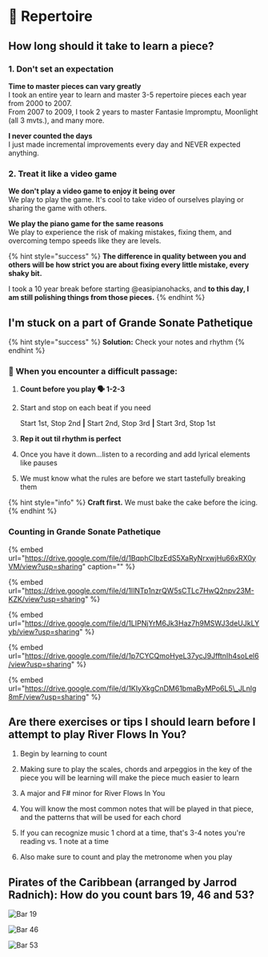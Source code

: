 # 🎹 Repertoire

## How long should it take to learn a piece?

### 1. Don't set an expectation

**Time to master pieces can vary greatly**  
I took an entire year to learn and master 3-5 repertoire pieces each year from 2000 to 2007.  
From 2007 to 2009, I took 2 years to master Fantasie Impromptu, Moonlight \(all 3 mvts.\), and many more.

**I never counted the days**  
I just made incremental improvements every day and NEVER expected anything.

### 2. Treat it like a video game

**We don't play a video game to enjoy it being over**  
We play to play the game. It's cool to take video of ourselves playing or sharing the game with others.

**We play the piano game for the same reasons**  
We play to experience the risk of making mistakes, fixing them, and overcoming tempo speeds like they are levels.

{% hint style="success" %}
**The difference in quality between you and others will be how strict you are about fixing every little mistake, every shaky bit.**  

I took a 10 year break before starting @easipianohacks, and **to this day, I am still polishing things from those pieces.**
{% endhint %}

## I'm stuck on a part of Grande Sonate Pathetique

{% hint style="success" %}
**Solution:** Check your notes and rhythm
{% endhint %}

### **🤨 When you encounter a difficult passage:**

1. **Count before you play 🗣️ 1-2-3**
2. Start and stop on each beat if you need

   Start 1st, Stop 2nd **\|** Start 2nd, Stop 3rd **\|** Start 3rd, Stop 1st

3. **Rep it out til rhythm is perfect**
4. Once you have it down...listen to a recording and add lyrical elements like pauses
5. We must know what the rules are before we start tastefully breaking them

{% hint style="info" %}
**Craft first.** We must bake the cake before the icing.
{% endhint %}

### Counting in Grande Sonate Pathetique

{% embed url="https://drive.google.com/file/d/1BqphCIbzEdS5XaRyNrxwjHu66xRX0yVM/view?usp=sharing" caption="" %}

{% embed url="https://drive.google.com/file/d/1IlNTp1nzrQW5sCTLc7HwQ2npv23M-KZK/view?usp=sharing" %}

{% embed url="https://drive.google.com/file/d/1LIPNjYrM6Jk3Haz7h9MSWJ3deUJkLYyb/view?usp=sharing" %}

{% embed url="https://drive.google.com/file/d/1p7CYCQmoHyeL37ycJ9JfftnIh4soLel6/view?usp=sharing" %}

{% embed url="https://drive.google.com/file/d/1KIyXkgCnDM61bmaByMPo6L5\_JLnlg8mF/view?usp=sharing" %}



## Are there exercises or tips I should learn before I attempt to play River Flows In You?

1. Begin by learning to count   
  
2. Making sure to play the scales, chords and arpeggios in the key of the piece you will be learning will make the piece much easier to learn   
  
3. A major and F\# minor for River Flows In You   
  
4. You will know the most common notes that will be played in that piece, and the patterns that will be used for each chord   
  
5. If you can recognize music 1 chord at a time, that's 3-4 notes you're reading vs. 1 note at a time  
  
6. Also make sure to count and play the metronome when you play

## Pirates of the Caribbean \(arranged by Jarrod Radnich\): How do you count bars 19, 46 and 53?

![Bar 19](../.gitbook/assets/image%20%286%29.png)

![Bar 46](../.gitbook/assets/image%20%288%29.png)

![Bar 53](../.gitbook/assets/image%20%289%29.png)



